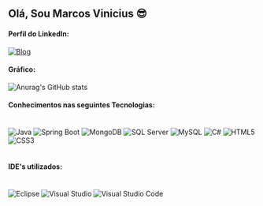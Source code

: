 ## Olá, Sou Marcos Vinicius 😎

#### Perfil do LinkedIn:
[![Blog](https://img.shields.io/badge/LinkedIn-0077B5?style=for-the-badge&logo=linkedin&logoColor=white)](https://www.linkedin.com/in/marcos-vinicius-3029a8133/)

#### Gráfico: 
![Anurag's GitHub stats](https://github-readme-stats.vercel.app/api?username=Arantes68&show_icons=true&theme=chartreuse-dark)


#### Conhecimentos nas seguintes Tecnologias: 

<div style="display: inline_block"><br/>
  <img align="center" alt="Java" src="https://img.shields.io/badge/Java-ED8B00?style=for-the-badge&logo=openjdk&logoColor=white" /> 
  <img align="center" alt="Spring Boot" src="https://img.shields.io/badge/Spring-6DB33F?style=for-the-badge&logo=spring&logoColor=white" /> 
  <img align="center" alt="MongoDB" src="https://img.shields.io/badge/MongoDB-4EA94B?style=for-the-badge&logo=mongodb&logoColor=white" /> 
  <img align="center" alt="SQL Server" src="https://img.shields.io/badge/Microsoft_SQL_Server-CC2927?style=for-the-badge&logo=microsoft-sql-server&logoColor=white" /> 
  <img align="center" alt="MySQL" src="https://img.shields.io/badge/MySQL-005C84?style=for-the-badge&logo=mysql&logoColor=white" /> 
  <img align="center" alt="C#" src="https://img.shields.io/badge/C%23-239120?style=for-the-badge&logo=c-sharp&logoColor=white" /> 
  <img align="center" alt="HTML5" src="https://img.shields.io/badge/HTML5-E34F26?style=for-the-badge&logo=html5&logoColor=white" />
  <img align="center" alt="CSS3" src="https://img.shields.io/badge/CSS3-1572B6?style=for-the-badge&logo=css3&logoColor=white" /> 
</div><br/>


#### IDE's utilizados: 

<div style="display: inline_block"><br/>
  <img align="center" alt="Eclipse" src="https://img.shields.io/badge/Eclipse-2C2255?style=for-the-badge&logo=eclipse&logoColor=white" /> 
  <img align="center" alt="Visual Studio" src="https://img.shields.io/badge/Visual_Studio-5C2D91?style=for-the-badge&logo=visual%20studio&logoColor=white" /> 
  <img align="center" alt="Visual Studio Code" src="https://img.shields.io/badge/Visual_Studio_Code-0078D4?style=for-the-badge&logo=visual%20studio%20code&logoColor=white" /> 
</div><br/> 
